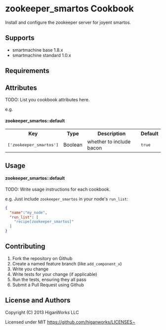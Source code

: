 zookeeper_smartos Cookbook
==========================

Install and configure the zookeeper server for joyent smartos.


Supports
----------

* smartmachine base 1.8.x
* smartmachine standard 1.0.x


Requirements
------------


Attributes
----------
TODO: List you cookbook attributes here.

e.g.
#### zookeeper_smartos::default
<table>
  <tr>
    <th>Key</th>
    <th>Type</th>
    <th>Description</th>
    <th>Default</th>
  </tr>
  <tr>
    <td><tt>['zookeeper_smartos']</tt></td>
    <td>Boolean</td>
    <td>whether to include bacon</td>
    <td><tt>true</tt></td>
  </tr>
</table>

Usage
-----
#### zookeeper_smartos::default
TODO: Write usage instructions for each cookbook.

e.g.
Just include `zookeeper_smartos` in your node's `run_list`:

```json
{
  "name":"my_node",
  "run_list": [
    "recipe[zookeeper_smartos]"
  ]
}
```

Contributing
------------

1. Fork the repository on Github
2. Create a named feature branch (like `add_component_x`)
3. Write you change
4. Write tests for your change (if applicable)
5. Run the tests, ensuring they all pass
6. Submit a Pull Request using Github

License and Authors
-------------------

Copyright (C) 2013 HiganWorks LLC                                                       

Licensed under MIT https://github.com/higanworks/LICENSES¬
